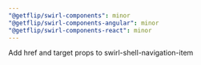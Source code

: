 ```yaml
---
"@getflip/swirl-components": minor
"@getflip/swirl-components-angular": minor
"@getflip/swirl-components-react": minor
---
```


Add href and target props to swirl-shell-navigation-item
